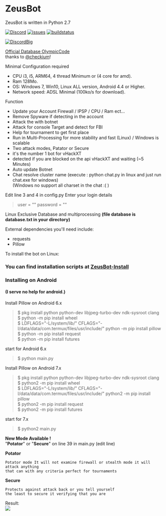 # ZeusBot
ZeusBot is written in Python 2.7   

[![Discord](https://img.shields.io/badge/Chat-%20on%20Discord-738bd7.svg?style=flat-square)](https://discord.gg/EZNjh7t) 
[![issues](https://img.shields.io/github/issues/OlympicCode/vHackAPI-Python.svg?style=flat-square&raw=true)](http://gitlab.atvg-studios.at/root/ZeusBot/issue)
[![buildstatus](http://gitlab.atvg-studios.at/root/ZeusBot/badges/dev-2.x/build.svg)](http://gitlab.atvg-studios.at/root/ZeusBot/commits/dev-2.x)


[![DiscordBig](https://encrypted-tbn0.gstatic.com/images?q=tbn:ANd9GcRqIgbcCpiwO-V04gZWfGRZl-qrmIbgKXZtHCDjhV9nF_l3tD0g9w)](https://discord.gg/EZNjh7t)

[Official Database OlympicCode ](https://vhack.olympiccode.ga/)  
thanks to [@checkium](https://github.com/checkium)!

Minimal Configuration required  
  
- CPU i3, i5, ARM64, 4 thread Minimum or (4 core for amd).  
- Ram 128Mo.  
- OS: Windows 7, Win10,  Linux ALL version, Android 4.4 or Higher.  
- Network speed: ADSL Minimal (100ko/s for download).


Function
- Update your Account Firewall / IPSP / CPU / Ram ect...
- Remove Spyware if detecting in the account
- Attack the with botnet
- Attack for console Target and detect for FBI
- Help for tournament to get first place
- Run in Multi-Processing for more stability and fast (Linux) / Windows is scalable
- Two attack modes, Patator or Secure
- it's the number 1 bot for vHackXT
- detected if you are blocked on the api vHackXT and waiting (~5 Minutes)
- Auto update Botnet 
- Chat resolve cluster name (execute : python chat.py in linux and just run chat.exe for windows)  
(Windows no support all charset in the chat :( ) 
  
Edit line 3 and 4 in config.py
Enter your login details  
> user = ""
> password = ""  

Linux Exclusive Database and multiprocessing **(file database is database.txt in your directory)**

External dependencies you'll need include:
- requests
- Pillow

 
 
To install the bot on Linux:  

### You can find installation scripts at [ZeusBot-Install](http://gitlab.atvg-studios.at/root/ZeusBot-Installer)  

### Installing on Android  
#### (I serve no help for android.)

Install Pillow on Android 6.x    
>$ pkg install python python-dev libjpeg-turbo-dev ndk-sysroot clang  
>$ python -m pip install wheel  
>$ LDFLAGS="-L/system/lib/" CFLAGS="-I/data/data/com.termux/files/usr/include/"  python -m pip install pillow    
>$ python -m pip install request   
>$ python -m pip install futures   

start for Android 6.x  
>$ python main.py  

Install Pillow on Android 7.x  
>$ pkg install python python-dev libjpeg-turbo-dev ndk-sysroot clang  
>$ python2 -m pip install wheel  
>$ LDFLAGS="-L/system/lib/" CFLAGS="-I/data/data/com.termux/files/usr/include/"  python2 -m pip install pillow    
>$ python2 -m pip install request  
>$ python2 -m pip install futures  

start for 7.x  
>$ python2 main.py 

**New Mode Available !**  
"**Potator**" or "**Secure**" on line 39 in main.py (edit line)

**Potator**    
```   
Potator mode It will not examine firewall or stealth mode it will attack anything
that can with any criteria perfect for tournaments
```

**Secure**  
```
Protects against attack back or you tell yourself  
the least to secure it verifying that you are
```

Result:  
![](http://www.cuby-hebergs.com/dl/vhack.png)

